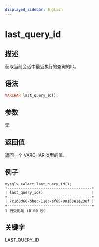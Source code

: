 ```yaml
---
displayed_sidebar: English
---
```


# last_query_id

## 描述

获取当前会话中最近执行的查询的ID。

## 语法

```Haskell
VARCHAR last_query_id();
```

## 参数

无

## 返回值

返回一个 VARCHAR 类型的值。

## 例子

```Plain Text
mysql> select last_query_id();
+--------------------------------------+
| last_query_id()                      |
+--------------------------------------+
| 7c1d8d68-bbec-11ec-af65-00163e1e238f |
+--------------------------------------+
1 行受影响 (0.00 秒)
```

## 关键字

LAST_QUERY_ID